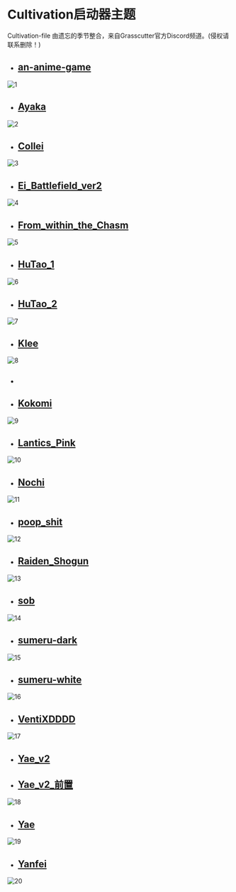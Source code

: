 # Cultivation启动器主题
Cultivation-file
由遗忘的季节整合，来自Grasscutter官方Discord频道。(侵权请联系删除！)

* ## [an-anime-game](https://github.com/Yuer-QAQ/Grasscutter-Plugin/blob/main/Public-resource/Cultivation-file/an-anime-game.7z)
  
![1](Https://github.com/Yuer-QAQ/Grasscutter-Plugin/blob/main/Photo/Cultivation-theme/an-anime-game.png)


* ## [Ayaka](Https://github.com/Yuer-QAQ/Grasscutter-Plugin/blob/main/Public-resource/Cultivation-file/Ayaka.zip)
  
![2](https://github.com/Yuer-QAQ/Grasscutter-Plugin/blob/main/Photo/Cultivation-theme/Ayaka.png)
  

* ## [Collei](Https://github.com/Yuer-QAQ/Grasscutter-Plugin/blob/main/Public-resource/Cultivation-file/Collei.zip)
  
![3](Https://github.com/Yuer-QAQ/Grasscutter-Plugin/blob/main/Photo/Cultivation-theme/Collei.png)
  

* ## [Ei_Battlefield_ver2](Https://github.com/Yuer-QAQ/Grasscutter-Plugin/blob/main/Public-resource/Cultivation-file/Ei_Battlefield_ver2.zip)
  
![4](Https://github.com/Yuer-QAQ/Grasscutter-Plugin/blob/main/Photo/Cultivation-theme/Ei_Battlefield_ver2.jpg)

* ## [From_within_the_Chasm](Https://github.com/Yuer-QAQ/Grasscutter-Plugin/blob/main/Public-resource/Cultivation-file/From_within_the_Chasm.rar)

![5](Https://github.com/Yuer-QAQ/Grasscutter-Plugin/blob/main/Photo/Cultivation-theme/From_within_the_Chasm.png)

* ## [HuTao_1](Https://github.com/Yuer-QAQ/Grasscutter-Plugin/blob/main/Public-resource/Cultivation-file/HuTao_1.rar)

![6](Https://github.com/Yuer-QAQ/Grasscutter-Plugin/blob/main/Photo/Cultivation-theme/HuTao_1.png)

* ## [HuTao_2](Https://github.com/Yuer-QAQ/Grasscutter-Plugin/blob/main/Public-resource/Cultivation-file/HuTao_2.rar)

![7](Https://github.com/Yuer-QAQ/Grasscutter-Plugin/blob/main/Photo/Cultivation-theme/HuTao_2.png)

* ## [Klee](Https://github.com/Yuer-QAQ/Grasscutter-Plugin/blob/main/Public-resource/Cultivation-file/Klee.zip)

![8](Https://github.com/Yuer-QAQ/Grasscutter-Plugin/blob/main/Photo/Cultivation-theme/Klee.png)
* ## 
* ## [Kokomi](Https://github.com/Yuer-QAQ/Grasscutter-Plugin/blob/main/Public-resource/Cultivation-file/Kokomi.zip)
  
![9](Https://github.com/Yuer-QAQ/Grasscutter-Plugin/blob/main/Photo/Cultivation-theme/Kokomi.png)

* ## [Lantics_Pink](Https://github.com/Yuer-QAQ/Grasscutter-Plugin/blob/main/Public-resource/Cultivation-file/Lantics_Pink.rar)
  
![10](Https://github.com/Yuer-QAQ/Grasscutter-Plugin/blob/main/Photo/Cultivation-theme/Lantics_Pink.png)

* ## [Nochi](Https://github.com/Yuer-QAQ/Grasscutter-Plugin/blob/main/Public-resource/Cultivation-file/Nochi.zip)
  
![11](Https://github.com/Yuer-QAQ/Grasscutter-Plugin/blob/main/Photo/Cultivation-theme/Nochi.png)

* ## [poop_shit](Https://github.com/Yuer-QAQ/Grasscutter-Plugin/blob/main/Public-resource/Cultivation-file/poop_shit.zip)
  
![12](Https://github.com/Yuer-QAQ/Grasscutter-Plugin/blob/main/Photo/Cultivation-theme/poop_shit.png)

* ## [Raiden_Shogun](Https://github.com/Yuer-QAQ/Grasscutter-Plugin/blob/main/Public-resource/Cultivation-file/Raiden_Shogun.zip)
  
![13](Https://github.com/Yuer-QAQ/Grasscutter-Plugin/blob/main/Photo/Cultivation-theme/Raiden_Shogun.png)


* ## [sob](Https://github.com/Yuer-QAQ/Grasscutter-Plugin/blob/main/Public-resource/Cultivation-file/sob.zip)
  
![14](Https://github.com/Yuer-QAQ/Grasscutter-Plugin/blob/main/Photo/Cultivation-theme/sob.png)

* ## [sumeru-dark](Https://github.com/Yuer-QAQ/Grasscutter-Plugin/blob/main/Public-resource/Cultivation-file/sumeru-dark.zip)
  
![15](Https://github.com/Yuer-QAQ/Grasscutter-Plugin/blob/main/Photo/Cultivation-theme/sumeru-dark.png)

* ## [sumeru-white](Https://github.com/Yuer-QAQ/Grasscutter-Plugin/blob/main/Public-resource/Cultivation-file/sumeru-white.zip)
  
![16](Https://github.com/Yuer-QAQ/Grasscutter-Plugin/blob/main/Photo/Cultivation-theme/sumeru-white.png)

* ## [VentiXDDDD](Https://github.com/Yuer-QAQ/Grasscutter-Plugin/blob/main/Public-resource/Cultivation-file/VentiXDDDD.zip)
  
![17](Https://github.com/Yuer-QAQ/Grasscutter-Plugin/blob/main/Photo/Cultivation-theme/VentiXDDDD.png)

* ## [Yae_v2](Https://github.com/Yuer-QAQ/Grasscutter-Plugin/blob/main/Public-resource/Cultivation-file/Yae_v2.zip)
  
* ## [Yae_v2_前置](Https://github.com/Yuer-QAQ/Grasscutter-Plugin/blob/main/Public-resource/Cultivation-file/Yae_v2.msi)
  
![18](Https://github.com/Yuer-QAQ/Grasscutter-Plugin/blob/main/Photo/Cultivation-theme/Yae_v2.png)

* ## [Yae](Https://github.com/Yuer-QAQ/Grasscutter-Plugin/blob/main/Public-resource/Cultivation-file/Yae.zip)
  
![19](Https://github.com/Yuer-QAQ/Grasscutter-Plugin/blob/main/Photo/Cultivation-theme/Yae.png)

* ## [Yanfei](Https://github.com/Yuer-QAQ/Grasscutter-Plugin/blob/main/Public-resource/Cultivation-file/Yanfei.zip)
  
![20](Https://github.com/Yuer-QAQ/Grasscutter-Plugin/blob/main/Photo/Cultivation-theme/Yanfei.png)